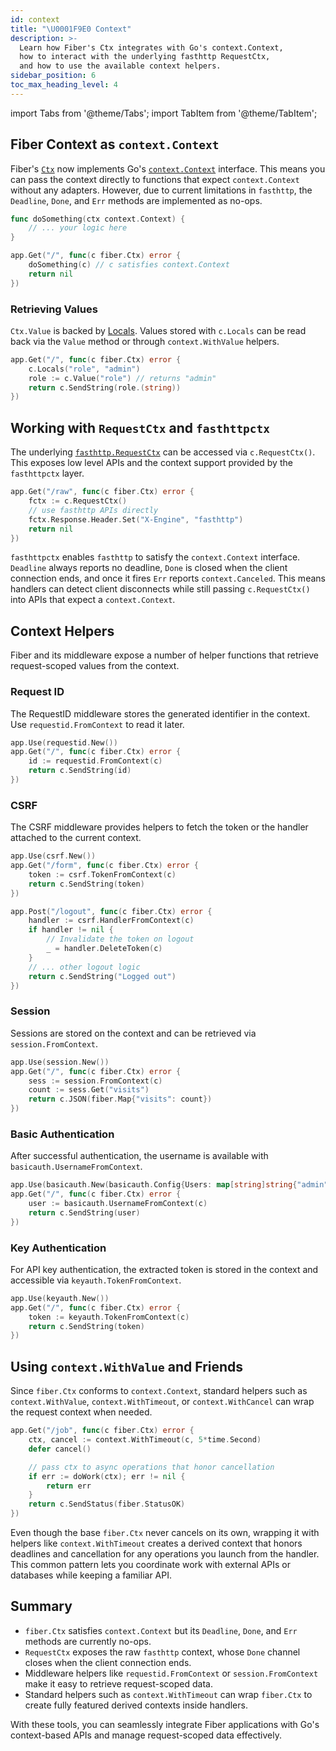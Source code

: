 ```yaml
---
id: context
title: "\U0001F9E0 Context"
description: >-
  Learn how Fiber's Ctx integrates with Go's context.Context,
  how to interact with the underlying fasthttp RequestCtx,
  and how to use the available context helpers.
sidebar_position: 6
toc_max_heading_level: 4
---
```


import Tabs from '@theme/Tabs';
import TabItem from '@theme/TabItem';

## Fiber Context as `context.Context`

Fiber's [`Ctx`](../api/ctx.md) now implements Go's
[`context.Context`](https://pkg.go.dev/context#Context) interface.
This means you can pass the context directly to functions that expect
`context.Context` without any adapters.
However, due to current limitations in `fasthttp`, the
`Deadline`, `Done`, and `Err` methods are implemented as no-ops.

```go title="Example"
func doSomething(ctx context.Context) {
    // ... your logic here
}

app.Get("/", func(c fiber.Ctx) error {
    doSomething(c) // c satisfies context.Context
    return nil
})
```

### Retrieving Values

`Ctx.Value` is backed by [Locals](../api/ctx.md#locals). Values stored
with `c.Locals` can be read back via the `Value` method or through
`context.WithValue` helpers.

```go title="Locals and Value"
app.Get("/", func(c fiber.Ctx) error {
    c.Locals("role", "admin")
    role := c.Value("role") // returns "admin"
    return c.SendString(role.(string))
})
```

## Working with `RequestCtx` and `fasthttpctx`

The underlying [`fasthttp.RequestCtx`](https://pkg.go.dev/github.com/valyala/fasthttp#RequestCtx)
can be accessed via `c.RequestCtx()`.
This exposes low level APIs and the context support provided by the
`fasthttpctx` layer.

```go title="Accessing RequestCtx"
app.Get("/raw", func(c fiber.Ctx) error {
    fctx := c.RequestCtx()
    // use fasthttp APIs directly
    fctx.Response.Header.Set("X-Engine", "fasthttp")
    return nil
})
```

`fasthttpctx` enables `fasthttp` to satisfy the `context.Context` interface.
`Deadline` always reports no deadline, `Done` is closed when the client
connection ends, and once it fires `Err` reports `context.Canceled`. This
means handlers can detect client disconnects while still passing
`c.RequestCtx()` into APIs that expect a `context.Context`.

## Context Helpers

Fiber and its middleware expose a number of helper functions that
retrieve request-scoped values from the context.

### Request ID

The RequestID middleware stores the generated identifier in the context.
Use `requestid.FromContext` to read it later.

```go
app.Use(requestid.New())
app.Get("/", func(c fiber.Ctx) error {
    id := requestid.FromContext(c)
    return c.SendString(id)
})
```

### CSRF

The CSRF middleware provides helpers to fetch the token or the handler
attached to the current context.

```go
app.Use(csrf.New())
app.Get("/form", func(c fiber.Ctx) error {
    token := csrf.TokenFromContext(c)
    return c.SendString(token)
})
```

```go title="Deleting a token"
app.Post("/logout", func(c fiber.Ctx) error {
    handler := csrf.HandlerFromContext(c)
    if handler != nil {
        // Invalidate the token on logout
        _ = handler.DeleteToken(c)
    }
    // ... other logout logic
    return c.SendString("Logged out")
})
```

### Session

Sessions are stored on the context and can be retrieved via
`session.FromContext`.

```go
app.Use(session.New())
app.Get("/", func(c fiber.Ctx) error {
    sess := session.FromContext(c)
    count := sess.Get("visits")
    return c.JSON(fiber.Map{"visits": count})
})
```

### Basic Authentication

After successful authentication, the username is available with
`basicauth.UsernameFromContext`.

```go
app.Use(basicauth.New(basicauth.Config{Users: map[string]string{"admin": "secret"}}))
app.Get("/", func(c fiber.Ctx) error {
    user := basicauth.UsernameFromContext(c)
    return c.SendString(user)
})
```

### Key Authentication

For API key authentication, the extracted token is stored in the
context and accessible via `keyauth.TokenFromContext`.

```go
app.Use(keyauth.New())
app.Get("/", func(c fiber.Ctx) error {
    token := keyauth.TokenFromContext(c)
    return c.SendString(token)
})
```

## Using `context.WithValue` and Friends

Since `fiber.Ctx` conforms to `context.Context`, standard helpers such as
`context.WithValue`, `context.WithTimeout`, or `context.WithCancel`
can wrap the request context when needed.

```go
app.Get("/job", func(c fiber.Ctx) error {
    ctx, cancel := context.WithTimeout(c, 5*time.Second)
    defer cancel()

    // pass ctx to async operations that honor cancellation
    if err := doWork(ctx); err != nil {
        return err
    }
    return c.SendStatus(fiber.StatusOK)
})
```

Even though the base `fiber.Ctx` never cancels on its own, wrapping it with
helpers like `context.WithTimeout` creates a derived context that honors
deadlines and cancellation for any operations you launch from the handler. This
common pattern lets you coordinate work with external APIs or databases while
keeping a familiar API.

## Summary

- `fiber.Ctx` satisfies `context.Context` but its `Deadline`, `Done`, and `Err`
  methods are currently no-ops.
- `RequestCtx` exposes the raw `fasthttp` context, whose `Done` channel closes
  when the client connection ends.
- Middleware helpers like `requestid.FromContext` or `session.FromContext`
  make it easy to retrieve request-scoped data.
- Standard helpers such as `context.WithTimeout` can wrap `fiber.Ctx` to create
  fully featured derived contexts inside handlers.

With these tools, you can seamlessly integrate Fiber applications with
Go's context-based APIs and manage request-scoped data effectively.
